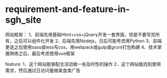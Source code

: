 # requirement-and-feature-in-sgh_site

网站框架：
1、前端先用基础Html+css+jQuery开发一套界面，但是不要写完所有，之后可以组件化开发
2、后端先用Nodejs，日后可能考虑用Python
3、前端更迭之后使用sass或less写css，用webpack或gulp或grunt打包构建
4、技术掌握熟练之后，最后考虑使用vue框架

feature:
1、这个网站能够配合活动做一些及时性的操作
2、这个网站能找到使用需求，然后通过日访问量做美食类广告
